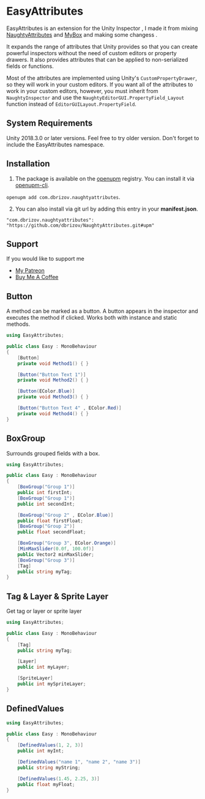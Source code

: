 # EasyAttributes
EasyAttributes is an extension for the Unity Inspector , I made it from mixing [NaughtyAttributes](https://github.com/dbrizov/NaughtyAttributes) and [MyBox](https://github.com/Deadcows/MyBox)  and making some changess .

It expands the range of attributes that Unity provides so that you can create powerful inspectors without the need of 
custom editors or property drawers. It also provides attributes that can be applied to non-serialized fields or functions.

Most of the attributes are implemented using Unity's `CustomPropertyDrawer`, so they will work in your custom editors.
If you want all of the attributes to work in your custom editors, however, you must inherit from `NaughtyInspector` and use
the `NaughtyEditorGUI.PropertyField_Layout` function instead of `EditorGUILayout.PropertyField`.

## System Requirements
Unity 2018.3.0 or later versions. Feel free to try older version. Don't forget to include the EasyAttributes namespace.

## Installation
1. The package is available on the [openupm](https://openupm.com/) registry. You can install it via [openupm-cli](https://github.com/openupm/openupm-cli).

`openupm add com.dbrizov.naughtyattributes`.

2. You can also install via git url by adding this entry in your **manifest.json**.

`"com.dbrizov.naughtyattributes": "https://github.com/dbrizov/NaughtyAttributes.git#upm"`

## Support
If you would like to support me
* [My Patreon](https://www.patreon.com/FlyoFun)
* [Buy Me A Coffee](https://www.buymeacoffee.com/xjQoRlt)


## Button

A method can be marked as a button. A button appears in the inspector and executes the method if clicked. Works both with instance and static methods.

```c#
using EasyAttributes;

public class Easy : MonoBehaviour
{
	[Button]
	private void Method1() { }

	[Button("Button Text 1")]
	private void Method2() { }

	[Button(EColor.Blue)]
	private void Method3() { }

	[Button("Button Text 4" , EColor.Red)]
	private void Method4() { }
}
```

## BoxGroup
Surrounds grouped fields with a box.
```c#
using EasyAttributes;

public class Easy : MonoBehaviour
{
	[BoxGroup("Group 1")]
	public int firstInt;
	[BoxGroup("Group 1")]
	public int secondInt;

	[BoxGroup("Group 2" , EColor.Blue)]
	public float firstFloat;
	[BoxGroup("Group 2")]
	public float secondFloat;

	[BoxGroup("Group 3", EColor.Orange)]
	[MinMaxSlider(0.0f, 100.0f)]
	public Vector2 minMaxSlider;
	[BoxGroup("Group 3")]
	[Tag]
	public string myTag;
}
```
## Tag & Layer & Sprite Layer
Get  tag or layer or sprite layer

```c#
using EasyAttributes;

public class Easy : MonoBehaviour
{
	[Tag]
	public string myTag;

	[Layer]
	public int myLayer;

	[SpriteLayer]
	public int mySpriteLayer;
}
```

## DefinedValues

```c#
using EasyAttributes;

public class Easy : MonoBehaviour
{
	[DefinedValues(1, 2, 3)]
	public int myInt;

	[DefinedValues("name 1", "name 2", "name 3")]
	public string myString;

	[DefinedValues(1.45, 2.25, 3)]
	public float myFloat;
}
```

